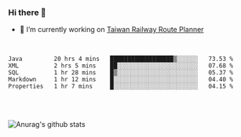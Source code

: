 ### Hi there 👋

- 🔭 I’m currently working on [Taiwan Railway Route Planner](https://github.com/Taiwan-Railway-Route-Planner)

<br/>

<!--START_SECTION:waka-->
```text
Java         20 hrs 4 mins   ██████████████████▒░░░░░░   73.53 % 
XML          2 hrs 5 mins    ██░░░░░░░░░░░░░░░░░░░░░░░   07.68 % 
SQL          1 hr 28 mins    █▒░░░░░░░░░░░░░░░░░░░░░░░   05.37 % 
Markdown     1 hr 12 mins    █░░░░░░░░░░░░░░░░░░░░░░░░   04.40 % 
Properties   1 hr 7 mins     █░░░░░░░░░░░░░░░░░░░░░░░░   04.15 % 
```
<!--END_SECTION:waka-->

<br/>
<br/>

![Anurag's github stats](https://github-readme-stats.vercel.app/api?username=DepickereSven&show_icons=true&theme=tokyonight)



<!--
**DepickereSven/DepickereSven** is a ✨ _special_ ✨ repository because its `README.md` (this file) appears on your GitHub profile.

Here are some ideas to get you started:

- 🔭 I’m currently working on ...
- 🌱 I’m currently learning ...
- 👯 I’m looking to collaborate on ...
- 🤔 I’m looking for help with ...
- 💬 Ask me about ...
- 📫 How to reach me: ...
- 😄 Pronouns: ...
- ⚡ Fun fact: ...
-->
